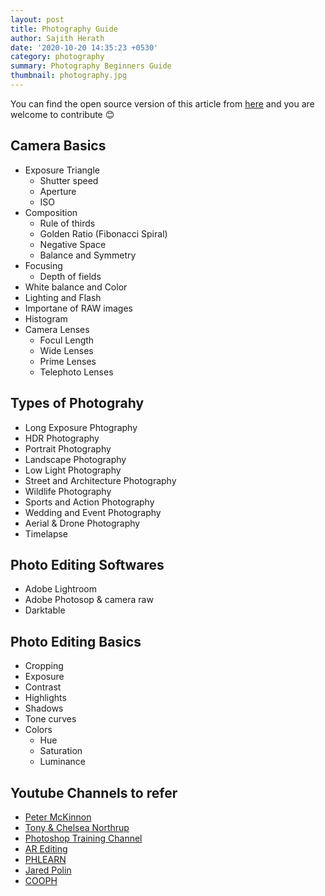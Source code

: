 ```yaml
---
layout: post
title: Photography Guide
author: Sajith Herath
date: '2020-10-20 14:35:23 +0530'
category: photography
summary: Photography Beginners Guide
thumbnail: photography.jpg
---
```

You can find the open source version of this article from [here](https://github.com/sajithdherath/Photography-Guide) and you are welcome to contribute 😊 
## Camera Basics

* Exposure Triangle
    * Shutter speed
  * Aperture
  * ISO
* Composition
  * Rule of thirds
  * Golden Ratio (Fibonacci Spiral)
  * Negative Space
  * Balance and Symmetry
* Focusing
  * Depth of fields
* White balance and Color   
* Lighting and Flash
* Importane of RAW images
* Histogram
* Camera Lenses
  * Focul Length
  * Wide Lenses
  * Prime Lenses
  * Telephoto Lenses 

## Types of Photograhy
* Long Exposure Phtography
* HDR Photography
* Portrait Photography
* Landscape Photography
* Low Light Photography
* Street and Architecture Photography
* Wildlife Photography
* Sports and Action Photography
* Wedding and Event Photography
* Aerial & Drone Photography
* Timelapse

## Photo Editing Softwares

* Adobe Lightroom
* Adobe Photosop & camera raw
* Darktable

## Photo Editing Basics

* Cropping
* Exposure
* Contrast
* Highlights
* Shadows
* Tone curves
* Colors
  * Hue
  * Saturation
  * Luminance

## Youtube Channels to refer 

* [Peter McKinnon](https://www.youtube.com/user/petermckinnon24)
* [Tony & Chelsea Northrup](https://www.youtube.com/user/VistaClues)
* [Photoshop Training Channel](https://www.youtube.com/user/photoshoptrainingch)
* [AR Editing](https://www.youtube.com/channel/UCyUyhfJjmfgV38udGvqhR4g)
* [PHLEARN](https://www.youtube.com/c/phlearn)  
* [Jared Polin](https://www.youtube.com/user/JaredPolin)
* [COOPH](https://www.youtube.com/user/TheCooph)